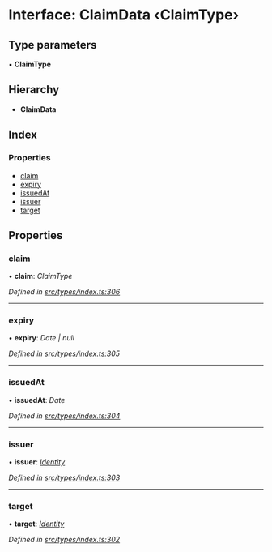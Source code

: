# Interface: ClaimData ‹**ClaimType**›

## Type parameters

▪ **ClaimType**

## Hierarchy

* **ClaimData**

## Index

### Properties

* [claim](claimdata.md#claim)
* [expiry](claimdata.md#expiry)
* [issuedAt](claimdata.md#issuedat)
* [issuer](claimdata.md#issuer)
* [target](claimdata.md#target)

## Properties

###  claim

• **claim**: *ClaimType*

*Defined in [src/types/index.ts:306](https://github.com/PolymathNetwork/polymesh-sdk/blob/38ee8078/src/types/index.ts#L306)*

___

###  expiry

• **expiry**: *Date | null*

*Defined in [src/types/index.ts:305](https://github.com/PolymathNetwork/polymesh-sdk/blob/38ee8078/src/types/index.ts#L305)*

___

###  issuedAt

• **issuedAt**: *Date*

*Defined in [src/types/index.ts:304](https://github.com/PolymathNetwork/polymesh-sdk/blob/38ee8078/src/types/index.ts#L304)*

___

###  issuer

• **issuer**: *[Identity](../classes/identity.md)*

*Defined in [src/types/index.ts:303](https://github.com/PolymathNetwork/polymesh-sdk/blob/38ee8078/src/types/index.ts#L303)*

___

###  target

• **target**: *[Identity](../classes/identity.md)*

*Defined in [src/types/index.ts:302](https://github.com/PolymathNetwork/polymesh-sdk/blob/38ee8078/src/types/index.ts#L302)*
